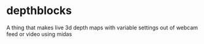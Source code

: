 # depthblocks
A thing that makes live 3d depth maps with variable settings out of webcam feed or video using midas
